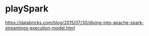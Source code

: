 # playSpark

https://databricks.com/blog/2015/07/30/diving-into-apache-spark-streamings-execution-model.html
